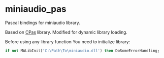 # miniaudio_pas

Pascal bindings for miniaudio library.

Based on [CPas](https://github.com/tinyBigGAMES/CPas) library. 
Modified for dynamic library loading.

Before using any library function You need to initialize library:

```pascal
if not MALibInit('C:\Path\To\miniaudio.dll') then DoSomeErrorHandling;
```
